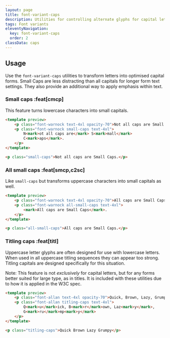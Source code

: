 ```yaml
---
layout: page
title: font-variant-caps
description: Utilities for controlling alternate glyphs for capital letters.
tags: Font variants
eleventyNavigation:
  key: font-variant-caps
  order: 2
classData: caps
---
```


## Usage

Use the `font-variant-caps` utilities to transform letters into optimised capital forms. Small Caps are less distracting than all capitals for longer form text settings. They also provide an additional way to apply emphasis within text.

### Small caps :feat[cmcp]

This feature turns lowercase characters into small capitals.

```html /small-caps/
<template preview>
	<p class="font-warnock text-4xl opacity-70">Not all caps are Small Caps.</p>
	<p class="font-warnock small-caps text-4xl">
		N<mark>ot all caps are</mark> S<mark>mall</mark>
		C<mark>aps</mark>.
	</p>
</template>

<p class="small-caps">Not all caps are Small Caps.</p>
```

### All small caps :feat[smcp,c2sc]

Like `small-caps` but transforms uppercase characters into small capitals as well.

```html /all-small-caps/
<template preview>
	<p class="font-warnock text-4xl opacity-70">All caps are Small Caps.</p>
	<p class="font-warnock all-small-caps text-4xl">
		<mark>All caps are Small Caps</mark>.
	</p>
</template>

<p class="all-small-caps">All caps are Small Caps.</p>
```

### Titling caps :feat[titl]

Uppercase letter glyphs are often designed for use with lowercase letters. When used in all uppercase titling sequences they can appear too strong. Titling capitals are designed specifically for this situation.

Note: This feature is not _exclusively_ for capital letters, but for any forms better suited for large type, as in titles. It is included with these utilities due to how it is applied in the W3C spec.

```html /titling-caps/
<template preview>
	<p class="font-allan text-4xl opacity-70">Quick, Brown, Lazy, Grumpy</p>
	<p class="font-allan titling-caps text-4xl">
		Q<mark>u</mark>ick, B<mark>r</mark>own, Laz<mark>y</mark>,
		G<mark>ru</mark>mp<mark>y</mark>
	</p>
</template>

<p class="titling-caps">Quick Brown Lazy Grumpy</p>
```
